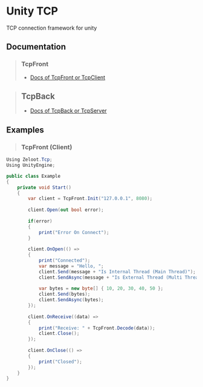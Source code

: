 # Unity TCP
TCP connection framework for unity

## Documentation

> ### TcpFront
> - [Docs of TcpFront or TcpClient](TcpFront.md)

> ## TcpBack
> - [Docs of TcpBack or TcpServer](TcpBack.md)

## Examples

> ### TcpFront (Client)
```csharp
Using Zeloot.Tcp;
Using UnityEngine;

public class Example
{    
    private void Start()
    {
        var client = TcpFront.Init("127.0.0.1", 8080);
        
        client.Open(out bool error);
        
        if(error)
        {
            print("Error On Connect");
        }
        
        client.OnOpen(() => 
        {
            print("Connected");
            var message = "Hello, ";
            client.Send(message + "Is Internal Thread (Main Thread)");
            client.SendAsync(message + "Is External Thread (Multi Thread)");
            
            var bytes = new byte[] { 10, 20, 30, 40, 50 };
            client.Send(bytes);
            client.SendAsync(bytes);
        });
        
        client.OnReceive((data) => 
        {
            print("Receive: " + TcpFront.Decode(data));
            client.Close();
        });
        
        client.OnClose(() => 
        {
            print("Closed");
        });
    }
}
```
